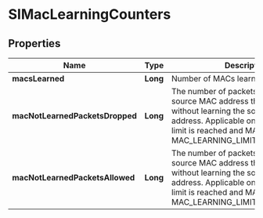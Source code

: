 # SIMacLearningCounters

## Properties
Name | Type | Description | Notes
------------ | ------------- | ------------- | -------------
**macsLearned** | **Long** | Number of MACs learned |  [optional]
**macNotLearnedPacketsDropped** | **Long** | The number of packets with unknown source MAC address that are dropped without learning the source MAC address. Applicable only when the MAC limit is reached and MAC Limit policy is MAC_LEARNING_LIMIT_POLICY_DROP. |  [optional]
**macNotLearnedPacketsAllowed** | **Long** | The number of packets with unknown source MAC address that are dispatched without learning the source MAC address. Applicable only when the MAC limit is reached and MAC Limit policy is MAC_LEARNING_LIMIT_POLICY_ALLOW. |  [optional]
